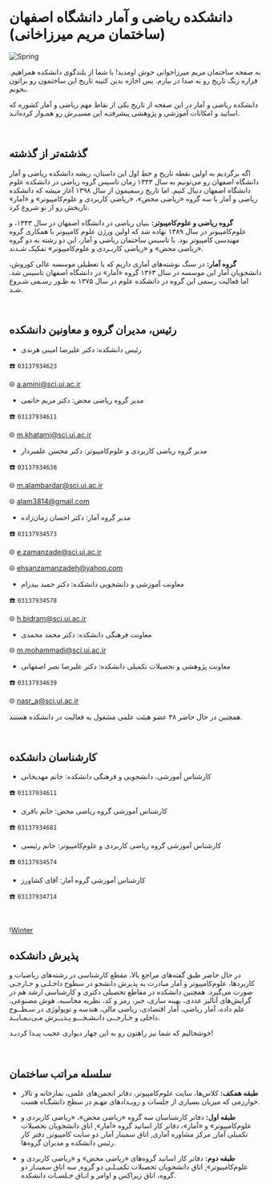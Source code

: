 # دانشکده ریاضی و آمار دانشگاه اصفهان (ساختمان مریم میرزاخانی)


![Spring](statics/Spring-1.jpg)


به صفحه ساختمان مریم میرزاخوانی خوش اومدید! با شما از بلندگوی دانشکده همراهیم. قراره زنگ تاریخ رو به صدا در بیارم. پس اجازه بدین کتیبه تاریخ این ساختمون رو براتون بخونم.


دانشکده ریاضی و آمار در این صفحه از تاریخ یکی از نقاط مهم ریاضی و آمار کشوره که اساتید و امکانات آموزشی و پژوهشی پیشرفتـه این مسیـرش رو همـوار کرده‌انـد.


‌


## گذشته‌تر از گذشته


اگه برگردیم به اولین نقطه تاریخ و خط اول این داستان، ریشه دانشکده ریاضی و آمار دانشگاه اصفهان رو می‌تونیم به سال ۱۳۴۳ زمان تاسیس گروه ریاضی در دانشکده علوم دانشگاه اصفهان دنبال کنیم. اما تاریخ رسمیمون از سال ۱۳۹۸ آغاز میشه که دانشکده ریاضی و آمار با سه گروه «ریاضی محض»، «ریاضی کاربردی و علوم‌کامپیوتر» و «آمار» تاریخش رو از نو شروع کرد.


**گروه ریاضی و علوم‌کامپبوتر:** بنیان ریاضی در دانشگاه اصفهان در سال ۱۳۴۳، و علوم‌کامپیوتر در سال ۱۳۸۹ نهاده شد که اولین ورژن علوم کامپیوتر با همکاری گروه مهندسی کامپیوتر بود. با تاسیس ساختمان ریاضی و آمار، این دو رشته به دو گروه «ریاضی محض» و «ریاضی کاربـردی و علوم‌کامپیوتر» تفکیک شـدند. 


**گروه آمار:** در سنگ نوشته‌های آماری داریم که با تعطیلی موسسه عالی کوروش، دانشجویان آمار این موسسه در سال ۱۳۶۳ گروه «آمار» در دانشگاه اصفهان تاسیس شد. اما فعالیت رسمی این گروه در دانشکده علوم در سال ۱۳۷۵ به طـور رسـمی شـروع شـد.


‌


## رئیس، مدیران گروه و معاونین دانشکده


- رئیس دانشکده: دکتر علیرضا امینی هرندی
  

☎️ `03137934623`
  
  
🌐 a.amini@sci.ui.ac.ir
  
  
- مدیر گروه ریاضی محض: دکتر مریم خاتمی
  
  
☎️ `03137934611`


🌐 m.khatami@sci.ui.ac.ir
  
  
- مدیر گروه ریاضی کاربردی و علوم‌کامپیوتر: دکتر محسن علمبردار
  
  
☎️ `03137934638`
  
  
🌐 m.alambardar@sci.ui.ac.ir


🌐 alam3814@gmail.com
  
  
- مدیر گروه آمار: دکتر احسان زمان‌زاده 
  
  
☎️ `03137934573`
  
  
🌐 e.zamanzade@sci.ui.ac.ir


🌐 ehsanzamanzadeh@yahoo.com
  
  
- معاونت آموزشی و دانشجویی دانشکده: دکتر حمید بیدرام
  
  
☎️ `03137934578`


🌐 h.bidram@sci.ui.ac.ir


- معاونت فرهنگی دانشکده: دکتر محمد محمدی
  
  
🌐 m.mohammadi@sci.ui.ac.ir


- معاونت پژوهشی و تحصیلات تکمیلی دانشکده: دکتر علیرضا نصر اصفهانی
  
  
☎️ `03137934639`


🌐 nasr_a@sci.ui.ac.ir


همچنین در حال حاضر ۳۸ عضو هیئت علمی مشغول به فعالیت در دانشکده هستند. 


‌


## کارشناسان دانشکده


- کارشناس آموزشی، دانشجویی و فرهنگی دانشکده: خانم مهدیخانی
  
  
☎️ `03137934611` 


- کارشناس آموزشی گروه ریاضی محض: خانم باقری 
  
  
☎️ `03137934681`


- کارشناس آموزشی گروه ریاضی کاربردی و علوم‌کامپیوتر: خانم رئیسی 
  
  
☎️ `03137934574`


  - کارشناس آموزشی گروه آمار: آقای کشاورز


☎️ `03137934714`

‌
‌


!‌[Winter](statics/Winter-1.jpg)
  
  
## پذیرش دانشکده


در حال حاضر طبق گفته‌های مراجع بالا، مقطع کارشناسی در رشته‌‌های ریاضیات و کاربردها، علوم‌کامپیوتر و آمار مبادرت به پذیرش دانشجو در سطوح داخـلـی و خـارجـی صورت می‌گیرد. 
همچنین دانشکده در مقاطع تحصیلی دکتری و کارشناسی ارشد هم در گرایش‌های آنالیز عددی، بهینه سازی، جبر، رمز و کد، نظریه محاسبه، هوش مصنوعی، علم داده، آمار ریاضی، آمار اقتصادی، ریاضی مالی، هندسه و توپولوژی در سـطــوح داخلی و خـارجــی دانـشـجـــو پـذیــرش مـی‌نـمـایــد.


خوشحالیم که شما نیز راهتون رو به این چهار دیواری عجیب پیـدا کردیـد! 


‌


## سلسله مراتب ساختمان


- **طبقه همکف:** کلاس‌ها، سایت علوم‌کامپیوتر، دفاتر انجمن‌های علمی، نمازخانه و تالار خوارزمی که میزبان بسیاری از جلسات و رویـدادهای مهـم در سطح دانشگـاه هست.
  
  
- **طبقه اول:** دفاتر کارشناسان سه گروه «ریاضی محض»، «ریاضی کاربردی و علوم‌کامپیوتر» و «آمار»، دفاتر کار اساتید گروه «آمار»˛ اتاق دانشجویان تحصیلات تکمیلی آمار˛ مرکز مشاوره آماری˛ اتاق سمینار آمار˛ دو سایت کامپیوتر˛ دفتر کار رئیس دانشکده و مدیران گروه‌‌ها.
  
  
- **طبقه دوم:** دفاتر کار اساتید گروه‌های «ریاضی محض» و «ریاضی کاربردی و علوم‌کامپیوتر»˛ اتاق دانشجویان تحصیلات تکمیـلـی دو گروه˛ سه اتاق سمینـار دو گروه، اتاق زیراکس و اوامر و اتـاق جـلسـات دانشکده.

